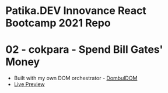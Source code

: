 # Patika.DEV Innovance React Bootcamp 2021 Repo

# 02 - cokpara  - Spend Bill Gates' Money
- Built with my own DOM orchestrator - [DombulDOM](https://www.npmjs.com/package/dombul-dom)
- [Live Preview](https://movwf-gates-spender.netlify.app/)
